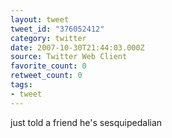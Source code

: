 ```yaml
---
layout: tweet
tweet_id: "376052412"
category: twitter
date: 2007-10-30T21:44:03.000Z
source: Twitter Web Client
favorite_count: 0
retweet_count: 0
tags:
- tweet
---
```


just told a friend he's sesquipedalian
